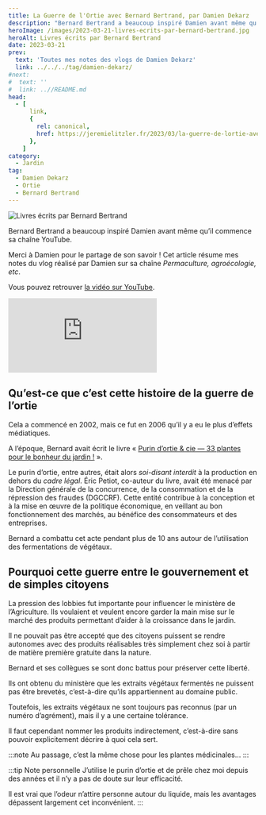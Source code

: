```yaml
---
title: La Guerre de l'Ortie avec Bernard Bertrand, par Damien Dekarz
description: "Bernard Bertrand a beaucoup inspiré Damien avant même qu'il commence sa chaîne YouTube."
heroImage: /images/2023-03-21-livres-ecrits-par-bernard-bertrand.jpg
heroAlt: Livres écrits par Bernard Bertrand
date: 2023-03-21
prev:
  text: 'Toutes mes notes des vlogs de Damien Dekarz'
  link: ../../../tag/damien-dekarz/
#next:
#  text: ''
#  link: ..//README.md
head:
  - [
      link,
      {
        rel: canonical,
        href: https://jeremielitzler.fr/2023/03/la-guerre-de-lortie-avec-bernard-bertrand-damien-dekarz,
      },
    ]
category:
  - Jardin
tag:
  - Damien Dekarz
  - Ortie
  - Bernard Bertrand
---
```


![Livres écrits par Bernard Bertrand](/images/2023-03-21-livres-ecrits-par-bernard-bertrand.jpg 'Crédits: image extraite du vlog de Damien Dekarz')

Bernard Bertrand a beaucoup inspiré Damien avant même qu’il commence sa chaîne YouTube.

Merci à Damien pour le partage de son savoir ! Cet article résume mes notes du vlog réalisé par Damien sur sa chaîne _Permaculture, agroécologie, etc_.

<!-- more -->

Vous pouvez retrouver [la vidéo sur YouTube](https://www.youtube.com/watch?v=Px-SqmqSQaI).

<!-- markdownlint-disable MD033 -->
<p class="newsletter-wrapper"><iframe class="newsletter-embed" src="https://iamjeremie.substack.com/embed" frameborder="0" scrolling="no"></iframe></p>

## Qu’est-ce que c’est cette histoire de la guerre de l’ortie

Cela a commencé en 2002, mais ce fut en 2006 qu’il y a eu le plus d’effets médiatiques.

A l’époque, Bernard avait écrit le livre « [Purin d’ortie & cie — 33 plantes pour le bonheur du jardin !](https://amzn.to/3FDvy9r) ».

Le purin d’ortie, entre autres, était alors _soi-disant interdit_ à la production en dehors du _cadre légal_. Éric Petiot, co-auteur du livre, avait été menacé par la Direction générale de la concurrence, de la consommation et de la répression des fraudes (DGCCRF). Cette entité contribue à la conception et à la mise en œuvre de la politique économique, en veillant au bon fonctionnement des marchés, au bénéfice des consommateurs et des entreprises.

Bernard a combattu cet acte pendant plus de 10 ans autour de l’utilisation des fermentations de végétaux.

## Pourquoi cette guerre entre le gouvernement et de simples citoyens

La pression des lobbies fut importante pour influencer le ministère de l’Agriculture. Ils voulaient et veulent encore garder la main mise sur le marché des produits permettant d’aider à la croissance dans le jardin.

Il ne pouvait pas être accepté que des citoyens puissent se rendre autonomes avec des produits réalisables très simplement chez soi à partir de matière première gratuite dans la nature.

Bernard et ses collègues se sont donc battus pour préserver cette liberté.

Ils ont obtenu du ministère que les extraits végétaux fermentés ne puissent pas être brevetés, c’est-à-dire qu’ils appartiennent au domaine public.

Toutefois, les extraits végétaux ne sont toujours pas reconnus (par un numéro d’agrément), mais il y a une certaine tolérance.

Il faut cependant nommer les produits indirectement, c’est-à-dire sans pouvoir explicitement décrire à quoi cela sert.

:::note Au passage, c’est la même chose pour les plantes médicinales… :::

:::tip Note personnelle J’utilise le purin d’ortie et de prêle chez moi depuis des années et il n’y a pas de doute sur leur efficacité.

Il est vrai que l’odeur n’attire personne autour du liquide, mais les avantages dépassent largement cet inconvénient. :::
